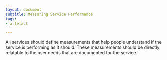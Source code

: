 ```yaml
---
layout: document
subtitle: Measuring Service Performance
tags:
- artefact

---
```

All services should define measurements that help people understand if the service is performing as it should. These measurements should be directly relatable to the user needs that are documented for the service.